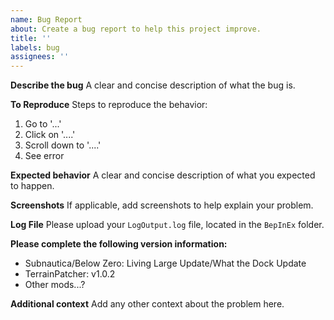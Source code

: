 ```yaml
---
name: Bug Report
about: Create a bug report to help this project improve.
title: ''
labels: bug
assignees: ''
---
```


**Describe the bug**
A clear and concise description of what the bug is.

**To Reproduce**
Steps to reproduce the behavior:
1. Go to '...'
2. Click on '....'
3. Scroll down to '....'
4. See error

**Expected behavior**
A clear and concise description of what you expected to happen.

**Screenshots**
If applicable, add screenshots to help explain your problem.

**Log File**
Please upload your `LogOutput.log` file, located in the `BepInEx` folder.

**Please complete the following version information:**
 - Subnautica/Below Zero: Living Large Update/What the Dock Update
 - TerrainPatcher: v1.0.2
 - Other mods...?

**Additional context**
Add any other context about the problem here.
